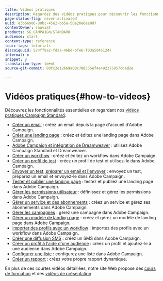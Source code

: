 ```yaml
---
title: Vidéos pratiques
description: Regardez des vidéos pratiques pour découvrir les fonctionnalités essentielles d'Adobe Campaign.
page-status-flag: never-activated
uuid: e3b66906-80bc-45e2-b65e-50a20e6ea0d7
contentOwner: sauviat
products: SG_CAMPAIGN/STANDARD
audience: start
content-type: reference
topic-tags: tutorials
discoiquuid: 524ff9a2-fdaa-46bd-bfe6-f03a50461247
internal: n
snippet: y
translation-type: tm+mt
source-git-commit: 00fc2e12669a00c788355ef4e492375957cdad2e

---
```



# Vidéos pratiques{#how-to-videos}

Découvrez les fonctionnalités essentielles en regardant nos [vidéos pratiques Campaign Standard](https://helpx.adobe.com/campaign/kt/acs/index/acs-videos.html).

* [Créer un email](https://helpx.adobe.com/campaign/kt/acs/using/acs-create-email-from-homepage-feature-video-use.html) : créez un email depuis la page d'accueil d'Adobe Campaign.
* [Créer une landing page](https://helpx.adobe.com/campaign/kt/acs/using/acs-create-edit-landing-page-feature-video-use.html) : créez et éditez une landing page dans Adobe Campaign.
* [Adobe Campaign et intégration de Dreamweaver](https://docs.campaign.adobe.com/doc/standard/en/Videos/ACS_Dreamweaver.mp4) : utilisez Adobe Campaign Standard et Dreamweaver.
* [Créer un workflow](https://helpx.adobe.com/campaign/kt/acs/using/acs-create-workflow-feature-video-use.html) : créez et éditez un workflow dans Adobe Campaign.
* [Créer un profil de test](https://helpx.adobe.com/campaign/kt/acs/using/acs-test-profiles-feature-video-use.html) : créez un profil de test et utilisez-le dans Adobe Campaign.
* [Envoyer un test, préparer un email et l'envoyer](https://helpx.adobe.com/campaign/kt/acs/using/acs-sending-test-preparing-sending-email-feature-video-use.html) : envoyez un test, préparez un email et envoyez-le dans Adobe Campaign.
* [Tester et publier une landing page](https://helpx.adobe.com/campaign/kt/acs/using/acs-create-edit-landing-page-feature-video-use.html) : testez et publiez une landing page dans Adobe Campaign.
* [Gérer les permissions utilisateur](https://helpx.adobe.com/campaign/kt/acs/using/acs-user-access-rights-feature-video-use.html) : définissez et gérez les permissions dans Adobe Campaign.
* [Gérer un service et des abonnements](https://helpx.adobe.com/campaign/kt/acs/using/acs-services-and-subscriptions-feature-video-use.html) : créez un service et gérez ses abonnements dans Adobe Campaign.
* [Gérer les campagnes](https://helpx.adobe.com/campaign/kt/acs/using/acs-managing-campaigns-feature-video-use.html) : gérez une campagne dans Adobe Campaign.
* [Gérer un modèle de landing page](https://docs.campaign.adobe.com/doc/standard/en/Videos/LP_template_configuration.mp4) : créez et gérez un modèle de landing page dans Adobe Campaign.
* [Importer des profils avec un workflow](https://docs.campaign.adobe.com/doc/standard/en/Videos/importing_profiles.mp4) : importez des profils avec un workflow dans Adobe Campaign.
* [Créer une diffusion SMS](https://docs.campaign.adobe.com/doc/standard/en/Videos/creating_sms.mp4) : créez un SMS dans Adobe Campaign.
* [Créer un profil à l'aide d'une audience](https://docs.campaign.adobe.com/doc/standard/en/Videos/creating_profile_using_audience.mp4) : créez un profil et ajoutez-le à une audience dans Adobe Campaign.
* [Configurer une liste](https://docs.campaign.adobe.com/doc/standard/en/Videos/configuring_list_ACS.mp4) : configurez une liste dans Adobe Campaign.
* [Créer un rapport](https://helpx.adobe.com/campaign/kt/acs/using/acs-creating-a-dynamic-report-feature-video-use.html) : créez votre propre rapport dynamique.

En plus de ces courtes vidéos détaillées, notre site Web propose des [cours de formation](https://training.adobe.com/training/courses.html) et des [vidéos de présentation](http://www.adobe.com/training/video.html).
